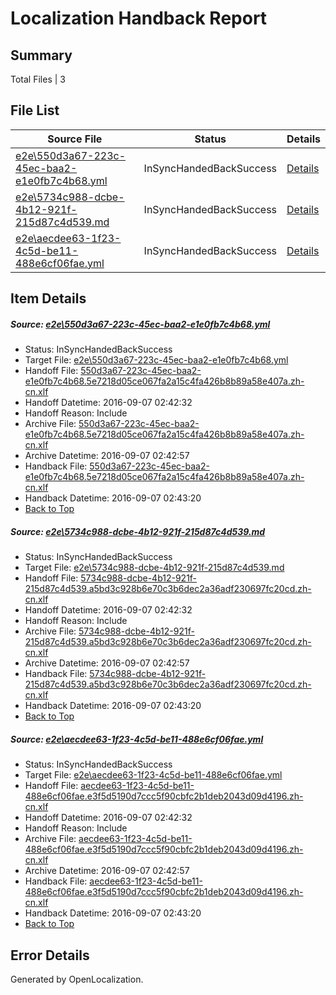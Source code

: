 # <a name='report-top'></a> Localization Handback Report

## Summary
 Total Files | 3

## File List
 Source File | Status | Details 
 ----------- | ------ | ------- 
 [e2e\550d3a67-223c-45ec-baa2-e1e0fb7c4b68.yml](https://github.com/OpenLocalizationTestOrg/ol-test0/blob/ab9b26606fc4f2f6a168d7f86fe6357c9191ee31/e2e/550d3a67-223c-45ec-baa2-e1e0fb7c4b68.yml) | InSyncHandedBackSuccess | [Details](#53e7d7136cf8adab36eb66eb6604016493e2e4081)
 [e2e\5734c988-dcbe-4b12-921f-215d87c4d539.md](https://github.com/OpenLocalizationTestOrg/ol-test0/blob/ab9b26606fc4f2f6a168d7f86fe6357c9191ee31/e2e/5734c988-dcbe-4b12-921f-215d87c4d539.md) | InSyncHandedBackSuccess | [Details](#83801013a9829939a94d043f1a48c12d1683925b2)
 [e2e\aecdee63-1f23-4c5d-be11-488e6cf06fae.yml](https://github.com/OpenLocalizationTestOrg/ol-test0/blob/ab9b26606fc4f2f6a168d7f86fe6357c9191ee31/e2e/aecdee63-1f23-4c5d-be11-488e6cf06fae.yml) | InSyncHandedBackSuccess | [Details](#6f748cecac20907135cea1483bd8dbd6477254a96)

## Item Details
##### <a name='53e7d7136cf8adab36eb66eb6604016493e2e4081'></a> Source: [e2e\550d3a67-223c-45ec-baa2-e1e0fb7c4b68.yml](https://github.com/OpenLocalizationTestOrg/ol-test0/blob/ab9b26606fc4f2f6a168d7f86fe6357c9191ee31/e2e/550d3a67-223c-45ec-baa2-e1e0fb7c4b68.yml)
* Status: InSyncHandedBackSuccess
* Target File: [e2e\550d3a67-223c-45ec-baa2-e1e0fb7c4b68.yml](https://github.com/OpenLocalizationTestOrg/ol-test0-zhcn/blob/d26f4087534d5b6a1f363a9d04aef33dd303281d/e2e/550d3a67-223c-45ec-baa2-e1e0fb7c4b68.yml)
* Handoff File: [550d3a67-223c-45ec-baa2-e1e0fb7c4b68.5e7218d05ce067fa2a15c4fa426b8b89a58e407a.zh-cn.xlf](https://github.com/OpenLocalizationTestOrg/ol-test0-handoff/blob/c8ff410c890f01ea96d2a93773413876e5bc638a/ol-handoff/OpenLocalizationTestOrg/ol-test0-zhcn/ci/ht/550d3a67-223c-45ec-baa2-e1e0fb7c4b68.5e7218d05ce067fa2a15c4fa426b8b89a58e407a.zh-cn.xlf)
* Handoff Datetime: 2016-09-07 02:42:32
* Handoff Reason: Include
* Archive File: [550d3a67-223c-45ec-baa2-e1e0fb7c4b68.5e7218d05ce067fa2a15c4fa426b8b89a58e407a.zh-cn.xlf](https://github.com/OpenLocalizationTestOrg/ol-test0-handoff/blob/8bde69cb2b547d4978b6641b370ff6bfe87535d4/ol-archive/OpenLocalizationTestOrg/ol-test0-zhcn/ci/ht/550d3a67-223c-45ec-baa2-e1e0fb7c4b68.5e7218d05ce067fa2a15c4fa426b8b89a58e407a.zh-cn.xlf)
* Archive Datetime: 2016-09-07 02:42:57
* Handback File: [550d3a67-223c-45ec-baa2-e1e0fb7c4b68.5e7218d05ce067fa2a15c4fa426b8b89a58e407a.zh-cn.xlf](https://github.com/OpenLocalizationTestOrg/ol-test0-handback/blob/0e9dec769322c648c1016337a8906c551e76f543/ol-handback/OpenLocalizationTestOrg/ol-test0-zhcn/ci/ht/550d3a67-223c-45ec-baa2-e1e0fb7c4b68.5e7218d05ce067fa2a15c4fa426b8b89a58e407a.zh-cn.xlf)
* Handback Datetime: 2016-09-07 02:43:20
* [Back to Top](#report-top)

##### <a name='83801013a9829939a94d043f1a48c12d1683925b2'></a> Source: [e2e\5734c988-dcbe-4b12-921f-215d87c4d539.md](https://github.com/OpenLocalizationTestOrg/ol-test0/blob/ab9b26606fc4f2f6a168d7f86fe6357c9191ee31/e2e/5734c988-dcbe-4b12-921f-215d87c4d539.md)
* Status: InSyncHandedBackSuccess
* Target File: [e2e\5734c988-dcbe-4b12-921f-215d87c4d539.md](https://github.com/OpenLocalizationTestOrg/ol-test0-zhcn/blob/d26f4087534d5b6a1f363a9d04aef33dd303281d/e2e/5734c988-dcbe-4b12-921f-215d87c4d539.md)
* Handoff File: [5734c988-dcbe-4b12-921f-215d87c4d539.a5bd3c928b6e70c3b6dec2a36adf230697fc20cd.zh-cn.xlf](https://github.com/OpenLocalizationTestOrg/ol-test0-handoff/blob/c8ff410c890f01ea96d2a93773413876e5bc638a/ol-handoff/OpenLocalizationTestOrg/ol-test0-zhcn/ci/ht/5734c988-dcbe-4b12-921f-215d87c4d539.a5bd3c928b6e70c3b6dec2a36adf230697fc20cd.zh-cn.xlf)
* Handoff Datetime: 2016-09-07 02:42:32
* Handoff Reason: Include
* Archive File: [5734c988-dcbe-4b12-921f-215d87c4d539.a5bd3c928b6e70c3b6dec2a36adf230697fc20cd.zh-cn.xlf](https://github.com/OpenLocalizationTestOrg/ol-test0-handoff/blob/8bde69cb2b547d4978b6641b370ff6bfe87535d4/ol-archive/OpenLocalizationTestOrg/ol-test0-zhcn/ci/ht/5734c988-dcbe-4b12-921f-215d87c4d539.a5bd3c928b6e70c3b6dec2a36adf230697fc20cd.zh-cn.xlf)
* Archive Datetime: 2016-09-07 02:42:57
* Handback File: [5734c988-dcbe-4b12-921f-215d87c4d539.a5bd3c928b6e70c3b6dec2a36adf230697fc20cd.zh-cn.xlf](https://github.com/OpenLocalizationTestOrg/ol-test0-handback/blob/0e9dec769322c648c1016337a8906c551e76f543/ol-handback/OpenLocalizationTestOrg/ol-test0-zhcn/ci/ht/5734c988-dcbe-4b12-921f-215d87c4d539.a5bd3c928b6e70c3b6dec2a36adf230697fc20cd.zh-cn.xlf)
* Handback Datetime: 2016-09-07 02:43:20
* [Back to Top](#report-top)

##### <a name='6f748cecac20907135cea1483bd8dbd6477254a96'></a> Source: [e2e\aecdee63-1f23-4c5d-be11-488e6cf06fae.yml](https://github.com/OpenLocalizationTestOrg/ol-test0/blob/ab9b26606fc4f2f6a168d7f86fe6357c9191ee31/e2e/aecdee63-1f23-4c5d-be11-488e6cf06fae.yml)
* Status: InSyncHandedBackSuccess
* Target File: [e2e\aecdee63-1f23-4c5d-be11-488e6cf06fae.yml](https://github.com/OpenLocalizationTestOrg/ol-test0-zhcn/blob/d26f4087534d5b6a1f363a9d04aef33dd303281d/e2e/aecdee63-1f23-4c5d-be11-488e6cf06fae.yml)
* Handoff File: [aecdee63-1f23-4c5d-be11-488e6cf06fae.e3f5d5190d7ccc5f90cbfc2b1deb2043d09d4196.zh-cn.xlf](https://github.com/OpenLocalizationTestOrg/ol-test0-handoff/blob/c8ff410c890f01ea96d2a93773413876e5bc638a/ol-handoff/OpenLocalizationTestOrg/ol-test0-zhcn/ci/ht/aecdee63-1f23-4c5d-be11-488e6cf06fae.e3f5d5190d7ccc5f90cbfc2b1deb2043d09d4196.zh-cn.xlf)
* Handoff Datetime: 2016-09-07 02:42:32
* Handoff Reason: Include
* Archive File: [aecdee63-1f23-4c5d-be11-488e6cf06fae.e3f5d5190d7ccc5f90cbfc2b1deb2043d09d4196.zh-cn.xlf](https://github.com/OpenLocalizationTestOrg/ol-test0-handoff/blob/8bde69cb2b547d4978b6641b370ff6bfe87535d4/ol-archive/OpenLocalizationTestOrg/ol-test0-zhcn/ci/ht/aecdee63-1f23-4c5d-be11-488e6cf06fae.e3f5d5190d7ccc5f90cbfc2b1deb2043d09d4196.zh-cn.xlf)
* Archive Datetime: 2016-09-07 02:42:57
* Handback File: [aecdee63-1f23-4c5d-be11-488e6cf06fae.e3f5d5190d7ccc5f90cbfc2b1deb2043d09d4196.zh-cn.xlf](https://github.com/OpenLocalizationTestOrg/ol-test0-handback/blob/0e9dec769322c648c1016337a8906c551e76f543/ol-handback/OpenLocalizationTestOrg/ol-test0-zhcn/ci/ht/aecdee63-1f23-4c5d-be11-488e6cf06fae.e3f5d5190d7ccc5f90cbfc2b1deb2043d09d4196.zh-cn.xlf)
* Handback Datetime: 2016-09-07 02:43:20
* [Back to Top](#report-top)


## Error Details

Generated by OpenLocalization.
